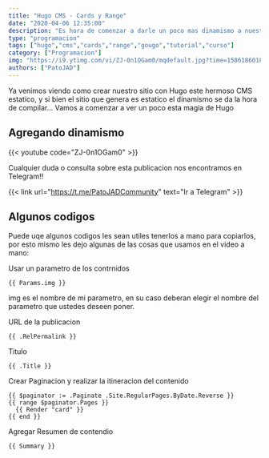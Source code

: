 ```yaml
---
title: "Hugo CMS - Cards y Range"
date: "2020-04-06 12:35:00"
description: "Es hora de comenzar a darle un poco mas dinamismo a nuestro sitio para que comience a darle color"
type: "programacion"
tags: ["hugo","cms","cards","range","gougo","tutorial","curso"]
category: ["Programacion"]
img: "https://i9.ytimg.com/vi/ZJ-0n1OGam0/mqdefault.jpg?time=1586186018409&sqp=CMiMrfQF&rs=AOn4CLCbx8pEdUGLjjKjsWlXGtVvnY816w"
authors: ["PatoJAD"]
---
```



Ya venimos viendo como crear nuestro sitio con Hugo este hermoso CMS estatico, y si bien el sitio que genera es estatico el dinamismo se da la hora de compilar... Vamos a comenzar a ver un poco esta magia de Hugo




## Agregando dinamismo


{{< youtube code="ZJ-0n1OGam0" >}}


Cualquier duda o consulta sobre esta publicacion nos encontramos en Telegram!!


{{< link url="https://t.me/PatoJADCommunity" text="Ir a Telegram" >}}



## Algunos codigos



Puede uqe algunos codigos les sean utiles tenerlos a mano para copiarlos, por esto mismo les dejo algunas de las cosas que usamos en el video a mano:

Usar un parametro de los contrnidos



    {{ Params.img }}



img es el nombre de mi parametro, en su caso deberan elegir el nombre del parametro que ustedes deseen poner.




URL de la publicacion



    {{ .RelPermalink }}




Titulo

    {{ .Title }}




Crear Paginacion y realizar la itineracion del contenido

    {{ $paginator := .Paginate .Site.RegularPages.ByDate.Reverse }}
    {{ range $paginator.Pages }}
      {{ Render "card" }}
    {{ end }}




Agregar Resumen de contendio

    {{ Summary }}
